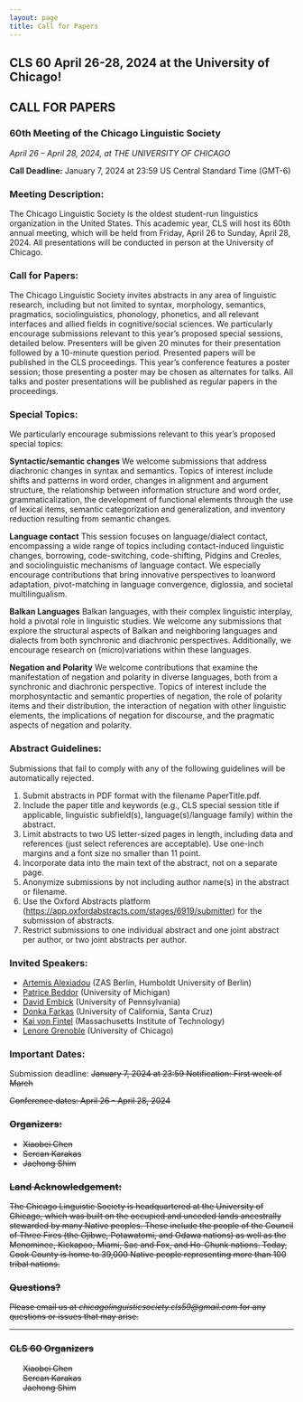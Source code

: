 ```yaml
---
layout: page
title: Call for Papers
---
```


<h2>
  CLS 60 April 26-28, 2024 at the University of Chicago!
</h2>



  




<h2>
  CALL FOR PAPERS
</h2>
<h3>
  60th Meeting of the Chicago Linguistic Society<br>
</h3>

_April 26 – April 28, 2024, at THE UNIVERSITY OF CHICAGO_
  
**Call Deadline:** January 7, 2024 at 23:59 US Central Standard Time (GMT-6)

<h3>Meeting Description:</h3>
  
The Chicago Linguistic Society is the oldest student-run linguistics organization in the United States. This academic year, CLS will host its 60th annual meeting, which will be held from Friday, April 26 to Sunday, April 28, 2024. All presentations will be conducted in person at the University of Chicago.

<h3>Call for Papers:</h3>

The Chicago Linguistic Society invites abstracts in any area of linguistic research, including but not limited to syntax, morphology, semantics, pragmatics, sociolinguistics, phonology, phonetics, and all relevant interfaces and allied fields in cognitive/social sciences. We particularly encourage submissions relevant to this year’s proposed special sessions, detailed below.
Presenters will be given 20 minutes for their presentation followed by a 10-minute question period. Presented papers will be published in the CLS proceedings. This year’s conference features a poster session; those presenting a poster may be chosen as alternates for talks. All talks and poster presentations will be published as regular papers in the proceedings.


<h3>Special Topics:</h3>

We particularly encourage submissions relevant to this year’s proposed special topics:

<strong>Syntactic/semantic changes</strong>
We welcome submissions that address diachronic changes in syntax and semantics. Topics of interest include shifts and patterns in word order, changes in alignment and argument structure, the relationship between information structure and word order, grammaticalization, the development of functional elements through the use of lexical items, semantic categorization and generalization, and inventory reduction resulting from semantic changes.

<strong>Language contact</strong>
This session focuses on language/dialect contact, encompassing a wide range of topics including contact-induced linguistic changes, borrowing, code-switching, code-shifting, Pidgins and Creoles, and sociolinguistic mechanisms of language contact. We especially encourage contributions that bring innovative perspectives to loanword adaptation, pivot-matching in language convergence, diglossia, and societal multilingualism.

<strong>Balkan Languages</strong>
Balkan languages, with their complex linguistic interplay, hold a pivotal role in linguistic studies. We welcome any submissions that explore the structural aspects of Balkan and neighboring languages and dialects from both synchronic and diachronic perspectives. Additionally, we encourage research on (micro)variations within these languages.

<strong>Negation and Polarity</strong>
We welcome contributions that examine the manifestation of negation and polarity in diverse languages, both from a synchronic and diachronic perspective. Topics of interest include the morphosyntactic and semantic properties of negation, the role of polarity items and their distribution, the interaction of negation with other linguistic elements, the implications of negation for discourse, and the pragmatic aspects of negation and polarity.



<h3>Abstract Guidelines:</h3>

Submissions that fail to comply with any of the following guidelines will be automatically rejected.
<ol>
  <li>Submit abstracts in PDF format with the filename PaperTitle.pdf.</li>
  <li>Include the paper title and keywords (e.g., CLS special session title if applicable, linguistic subfield(s), language(s)/language family) within the abstract.</li>
  <li>Limit abstracts to two US letter-sized pages in length, including data and references (just select references are acceptable). Use one-inch margins and a font size no smaller than 11 point.</li>
  <li>Incorporate data into the main text of the abstract, not on a separate page.</li>
  <li>Anonymize submissions by not including author name(s) in the abstract or filename.</li>
  <li>Use the Oxford Abstracts platform (<a href="https://app.oxfordabstracts.com/stages/6919/submitter">https://app.oxfordabstracts.com/stages/6919/submitter</a>) for the submission of abstracts.</li>
  <li>Restrict submissions to one individual abstract and one joint abstract per author, or two joint abstracts per author.</li>
</ol>

<h3>Invited Speakers:</h3>

- <a href="https://www.leibniz-zas.de/en/people/details/alexiadou-artemis/alexiadou-artemis/">Artemis Alexiadou</a> (ZAS Berlin, Humboldt University of Berlin)
- <a href="https://sites.lsa.umich.edu/beddor//">Patrice Beddor</a> (University of Michigan)
- <a href="https://www.ling.upenn.edu/~embick///">David Embick</a> (University of Pennsylvania)
- <a href="https://people.ucsc.edu/~farkas////">Donka Farkas</a> (University of California, Santa Cruz)
-  <a href="https://www.kaivonfintel.org/about///">Kai von Fintel</a> (Massachusetts Institute of Technology)
- <a href="https://lucian.uchicago.edu/blogs/grenoble//">Lenore Grenoble</a> (University of Chicago)

<h3>Important Dates:</h3>

Submission deadline: <s>January 7, 2024 at 23:59
Notification: First week of March

Conference dates: April 26 - April 28, 2024

<h3>Organizers:</h3>

- Xiaobei Chen
- Sercan Karakas
- Jaehong Shim

<h3>Land Acknowledgement:</h3>

The Chicago Linguistic Society is headquartered at the University of Chicago, which was built on the occupied and unceded lands ancestrally stewarded by many Native peoples. These include the people of the Council of Three Fires (the Ojibwe, Potawatomi, and Odawa nations) as well as the Menominee, Kickapoo, Miami, Sac and Fox, and Ho-Chunk nations. Today, Cook County is home to 39,000 Native people representing more than 100 tribal nations.

<h3>Questions?</h3>

Please email us at _chicagolinguisticsociety.cls59@gmail.com_ for any questions or issues that may arise.

__________________________________________________________________________

<div class="organizers">
<h3>CLS 60 Organizers</h3>
<ul style="list-style:none;">
    <li>Xiaobei Chen</li>
    <li>Sercan Karakas</li>
    <li>Jaehong Shim</li>
    
</ul>
</div>

